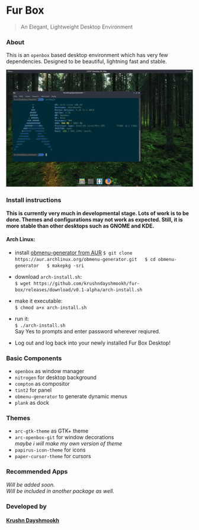 # Fur Box
> An Elegant, Lightweight Desktop Environment

### About
This is an `openbox` based desktop environment which has very few dependencies. Designed to be beautiful, lightning fast and stable.

![screenshot1](https://github.com/krushndayshmookh/fur-box/raw/master/docs/images/screenshot1.png)

### Install instructions

**This is currently very much in developmental stage. Lots of work is to be done. Themes and configurations may not work as expected. Still, it is more stable than other desktops such as GNOME and KDE.**

#### Arch Linux:
* install [obmenu-generator from AUR](https://aur.archlinux.org/packages/obmenu-generator/)
`$ git clone https://aur.archlinux.org/obmenu-generator.git  
 $ cd obmenu-generator  
 $ makepkg -sri`  

* download `arch-install.sh`:  
`$ wget https://github.com/krushndayshmookh/fur-box/releases/download/v0.1-alpha/arch-install.sh`

* make it executable:  
`$ chmod a+x arch-install.sh`

* run it:  
`$ ./arch-install.sh`  
Say Yes to prompts and enter password wherever reqiured.

* Log out and log back into your newly installed Fur Box Desktop!

### Basic Components
* `openbox` as window manager  
* `nitrogen` for desktop background  
* `compton` as compositor  
* `tint2` for panel  
* `obmenu-generator` to generate dynamic menus  
* `plank` as dock  

### Themes
* `arc-gtk-theme` as GTK+ theme  
* `arc-openbox-git` for window decorations  
 _maybe i will make my own version of theme_  
* `papirus-icon-theme` for icons  
* `paper-cursor-theme` for cursors  

### Recommended Apps
  _Will be added soon._  
  _Will be included in another package as well._
  

### Developed by
#### [Krushn Dayshmookh](http://krushndayshmookh.github.io)

